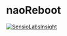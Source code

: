 # naoReboot
[![SensioLabsInsight](https://insight.sensiolabs.com/projects/50ab29e6-ca73-4e7b-9456-6169487b17ce/big.png)](https://insight.sensiolabs.com/projects/50ab29e6-ca73-4e7b-9456-6169487b17ce)